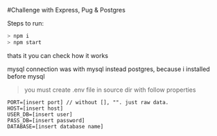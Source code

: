 #Challenge with Express, Pug & Postgres

Steps to run:
```bash
> npm i
> npm start
```
thats it
you can check how it works

mysql connection was with mysql instead postgres, because i installed before mysql

> you must create .env file in source dir with follow properties

```env
PORT=[insert port] // without [], "". just raw data.
HOST=[insert host]
USER_DB=[insert user]
PASS_DB=[insert password]
DATABASE=[insert database name]
```
